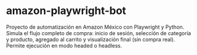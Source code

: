 # amazon-playwright-bot
Proyecto de automatización en Amazon México con Playwright y Python. Simula el flujo completo de compra: inicio de sesión, selección de categoría y producto, agregado al carrito y visualización final (sin compra real). Permite ejecución en modo headed o headless.
